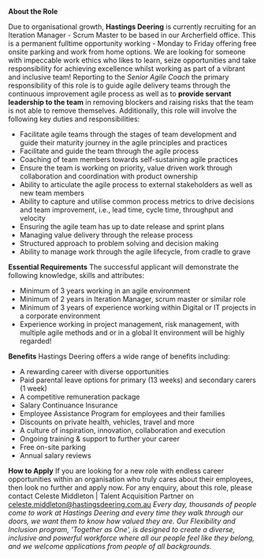 **About the Role**

Due to organisational growth, **Hastings Deering** is currently recruiting for an Iteration Manager - Scrum Master to be based in our Archerfield office. This is a permanent fulltime opportunity working - Monday to Friday offering free onsite parking and work from home options. We are looking for someone with impeccable work ethics who likes to learn, seize opportunities and take responsibility for achieving excellence whilst working as part of a vibrant and inclusive team!
Reporting to the *Senior Agile Coach* the primary responsibility of this role is to guide agile delivery teams through the continuous improvement agile process as well as to **provide servant leadership to the team** in removing blockers and raising risks that the team is not able to remove themselves.
Additionally, this role will involve the following key duties and responsibilities:

- Facilitate agile teams through the stages of team development and guide their maturity journey in the agile principles and practices
- Facilitate and guide the team through the agile process
- Coaching of team members towards self-sustaining agile practices
- Ensure the team is working on priority, value driven work through collaboration and coordination with product ownership
- Ability to articulate the agile process to external stakeholders as well as new team members
- Ability to capture and utilise common process metrics to drive decisions and team improvement, i.e., lead time, cycle time, throughput and velocity
- Ensuring the agile team has up to date release and sprint plans
- Managing value delivery through the release process
- Structured approach to problem solving and decision making
- Ability to manage work through the agile lifecycle, from cradle to grave

**Essential Requirements**
The successful applicant will demonstrate the following knowledge, skills and attributes:

- Minimum of 3 years working in an agile environment
- Minimum of 2 years in Iteration Manager, scrum master or similar role
- Minimum of 3 years of experience working within Digital or IT projects in a corporate environment
- Experience working in project management, risk management, with multiple agile methods and or in a global It environment will be highly regarded!

**Benefits**
Hastings Deering offers a wide range of benefits including:

- A rewarding career with diverse opportunities
- Paid parental leave options for primary (13 weeks) and secondary carers (1 week)
- A competitive remuneration package
- Salary Continuance Insurance
- Employee Assistance Program for employees and their families
- Discounts on private health, vehicles, travel and more
- A culture of inspiration, innovation, collaboration and execution
- Ongoing training & support to further your career
- Free on-site parking
- Annual salary reviews

**How to Apply**
If you are looking for a new role with endless career opportunities within an organisation who truly cares about their employees, then look no further and apply now.
For any enquiry, about this role, please contact Celeste Middleton | Talent Acquisition Partner on  [celeste.middleton@hastingsdeering.com.au](mailto:celeste.middleton@hastingsdeering.com.au)
*Every day, thousands of people come to work at Hastings Deering and every time they walk through our doors, we want them to know how valued they are. Our Flexibility and Inclusion program, 'Together as One', is designed to create a diverse, inclusive and powerful workforce where all our people feel like they belong, and we welcome applications from people of all backgrounds.*